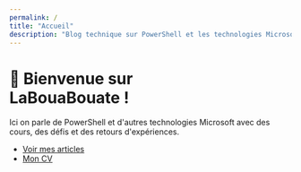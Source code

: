 ```yaml
---
permalink: /
title: "Accueil"
description: "Blog technique sur PowerShell et les technologies Microsoft pour l'administration système"
---
```


# 👋 Bienvenue sur<br>LaBouaBouate !

Ici on parle de PowerShell et d'autres technologies Microsoft avec des cours, des défis et des retours d'expériences.

- [Voir mes articles](/blog)
- [Mon CV](/cv)
